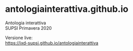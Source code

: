 # antologiainterattiva.github.io  
Antologia interattiva   
SUPSI Primavera 2020  

Versione live:  
https://ixd-supsi.github.io/antologiainterattiva 
